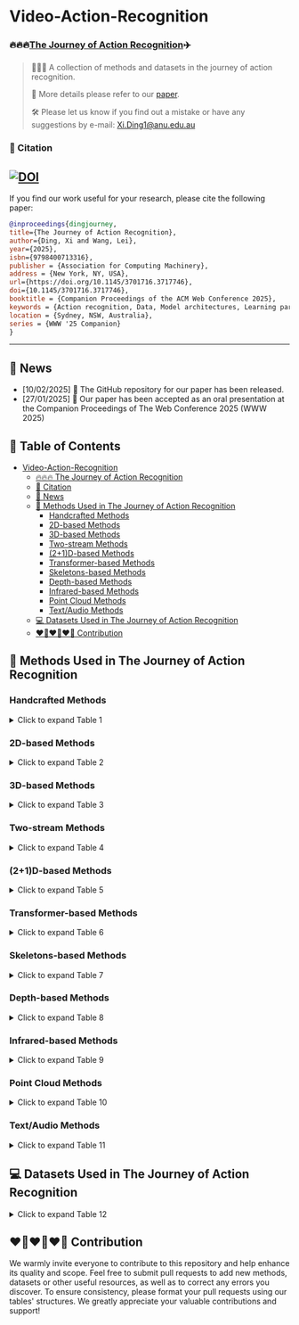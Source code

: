 # Video-Action-Recognition

### 🔥🔥🔥[The Journey of Action Recognition](https://leiwangr.github.io/files/xi-ar.pdf)✈️

> 👋👋👋 A collection of methods and datasets in the journey of action recognition. 
>
> 📌 More details please refer to our [paper](https://leiwangr.github.io/files/xi-ar.pdf). 
>
> 🛠️ Please let us know if you find out a mistake or have any suggestions by e-mail: Xi.Ding1@anu.edu.au

### 📑 Citation 

[![DOI](https://zenodo.org/badge/912592984.svg)](https://doi.org/10.5281/zenodo.14868304)
---
If you find our work useful for your research, please cite the following paper:

```bibtex
@inproceedings{dingjourney,
title={The Journey of Action Recognition},
author={Ding, Xi and Wang, Lei},
year={2025},
isbn={9798400713316},
publisher = {Association for Computing Machinery},
address = {New York, NY, USA},
url={https://doi.org/10.1145/3701716.3717746},
doi={10.1145/3701716.3717746},
booktitle = {Companion Proceedings of the ACM Web Conference 2025},
keywords = {Action recognition, Data, Model architectures, Learning paradigm},
location = {Sydney, NSW, Australia},
series = {WWW '25 Companion}
}
```
---

## 🚀 News
- \[10/02/2025\] 🎁 The GitHub repository for our paper has been released.
- \[27/01/2025\] 🎈 Our paper has been accepted as an oral presentation at the Companion Proceedings of The Web Conference 2025 (WWW 2025)

## 🔦 Table of Contents

- [Video-Action-Recognition](#video-action-recognition)
  - [🔥🔥🔥 The Journey of Action Recognition](#video-action-recognition)
  - [📑 Citation](#-citation)
  - [🚀 News](#-news)
  - [🧰 Methods Used in The Journey of Action Recognition](#-methods-used-in-the-journey-of-action-recognition)
    - [Handcrafted Methods](#handcrafted-methods)
    - [2D-based Methods](#2d-based-methods)
    - [3D-based Methods](#3d-based-methods)
    - [Two-stream Methods](#two-stream-methods)
    - [(2+1)D-based Methods](#21d-based-methods)
    - [Transformer-based Methods](#transformer-based-methods)
    - [Skeletons-based Methods](#skeletons-based-methods)
    - [Depth-based Methods](#depth-based-methods)
    - [Infrared-based Methods](#infrared-based-methods)
    - [Point Cloud Methods](#point-cloud-methods)
    - [Text/Audio Methods](#textaudio-methods)
  - [💻 Datasets Used in The Journey of Action Recognition](#-datasets-used-in-the-journey-of-action-recognition)
  - [❤️‍🔥❤️‍🔥❤️‍🔥 Contribution](#❤️‍🔥❤️‍🔥❤️‍🔥-contribution)


## 🧰 Methods Used in The Journey of Action Recognition 

### Handcrafted Methods

<details>
<summary>Click to expand Table 1</summary>

| Model          | Venue        | Learning        | Dataset                                                  | Modality                          | Code |
|----------------|--------------|-----------------|----------------------------------------------------------|-----------------------------------|------|
| [HL-STIP](https://link.springer.com/article/10.1007/s11263-005-1838-7) | IJCV 2005    | Supervised      | Outdoor scenes                                            | RGB                               | - |
| [Spatio-temporal Cuboids](https://ieeexplore.ieee.org/document/1570899) | VS-PETS 2005 | Supervised      | Human Action Dataset                                      | RGB                               | - |
| [3D-SURF](https://link.springer.com/chapter/10.1007/11744023_32) | ECCV 2006    | Supervised      | Mikolajczyk                                               | RGB                               | - |
| [3D-SIFT](https://dl.acm.org/doi/10.1145/1291233.1291311) | ACM MM 2007  | Supervised      | Weizmann                                                  | RGB                               | - |
| [NNMF Detector](https://ieeexplore.ieee.org/document/4408923) | ICCV 2007    | Supervised      | KTH                                                       | RGB                               | - |
| [HOG3D](https://inria.hal.science/inria-00514853/) | BMVC 2008    | Supervised      | KTH, Weizmann, Hollywood                                   | RGB                               | - |
| [Laptev et al.](https://ieeexplore.ieee.org/document/4587756) | CVPR 2008    | Supervised      | KTH                                                       | RGB + Optical flow                 | - |
| [Action MACH](https://ieeexplore.ieee.org/document/4587727) | CVPR 2008    | Supervised      | KTH, Weizmann                                             | RGB + Optical flow                 | - |
| [Extended SURF](https://link.springer.com/chapter/10.1007/978-3-540-88688-4_48) | ECCV 2008    | Supervised      | KTH, TRECVID 2006                                          | RGB                               | - |
| [LTP](https://ieeexplore.ieee.org/document/5459201) | ICCV 2009    | Supervised      | KTH, Hollywood, Kissing and slapping dataset, UCF Sports  | RGB                               | - |
| [Messing et al.](https://ieeexplore.ieee.org/document/5459154) | ICCV 2009    | Supervised      | KTH                                                       | RGB                               | - |
| [Bregonzio et al.](https://ieeexplore.ieee.org/abstract/document/5206779) | CVPR 2009    | Supervised      | KTH, Weizmann                                             | RGB                               | - |
| [Tracklet Descriptors](https://link.springer.com/chapter/10.1007/978-3-642-15549-9_42) | ECCV 2010    | Supervised      | KTH, ADL, Hollywood                                       | RGB + Optical flow                 | - |
| [Dense Long-Duration Trajectories](https://ieeexplore.ieee.org/document/5583046) | ICME 2010    | Supervised      | KTH                                                       | RGB + Optical flow                 | - |
| [Dense Trajectories](https://link.springer.com/article/10.1007/s11263-012-0594-8) | IJCV 2013    | Supervised      | KTH, YouTube, Hollywood2, UCF Sports, IXMAS, Olympic Sports, UCF50, UIUC, HMDB51 | RGB + Optical flow                 | - |
| [iDT](https://ieeexplore.ieee.org/document/6751553) | ICCV 2013    | Supervised      | Hollywood2, HMDB51, Olympic Sports, UCF50                | RGB + Optical flow                 | - |
| [Taylor videos](https://arxiv.org/abs/2402.03019) | ICML 2024    | Supervised      | HMDB51, CATER, MPII Cooking, Kinetics-400, -600, Something-Something V2, NTU RGB+D, Kinetics-skeleton | RGB + Skeleton                     | [GitHub](https://github.com/leiwangr/video-ar) |

</details>

### 2D-based Methods

<details>
<summary>Click to expand Table 2</summary>

| Model           | Venue        | Learning         | Dataset                                                            | Modality                                     | Code |
|-----------------|--------------|------------------|--------------------------------------------------------------------|---------------------------------------------|------|
| [Slow fusion](https://ieeexplore.ieee.org/document/6909619)  | CVPR 2014  | Supervised       | Sports-1M, UCF101                                                   | RGB                                         | [GitHub](https://github.com/lRomul/ball-action-spotting) |
| [CNN-LSTM](https://arxiv.org/abs/1503.08909)    | CVPR 2015  | Supervised       | Sports-1M, UCF101                                                   | RGB + Optical flow                          | [GitHub](https://github.com/shobrook/sequitur) |
| [LRCN](https://arxiv.org/abs/1411.4389)        | CVPR 2015  | Supervised       | UCF101                                                              | RGB + Optical flow                          | [GitHub](https://github.com/garythung/torch-lrcn) |
| [Composite LSTM](https://arxiv.org/abs/1502.04681) | ICML 2015  | Unsupervised     | UCF101, HMDB51                                                      | RGB                                         | [GitHub](https://github.com/mansimov/unsupervised-videos) |
| [Rank Pooling](https://arxiv.org/abs/1512.01848) | TPAMI 2016 | Supervised       | HMDB51, Hollywood2, MPII Cooking                                     | RGB + Optical flow                          | - |
| [LENN](https://ieeexplore.ieee.org/document/7780475)        | CVPR 2016  | Supervised       | UCF101                                                              | RGB                                         | - |
| [Bilen et al.](https://arxiv.org/abs/1612.00738) | TPAMI 2017 | Supervised       | UCF101, HMDB51                                                      | RGB                                         | - |
| [TSN](https://arxiv.org/abs/1705.02953)         | TPAMI 2018  | Supervised       | HMDB51, UCF101, Kinetics-400, ActivityNet, THUMOS14                | RGB + RGB differences + Optical flow + Audio | [GitHub](https://github.com/yjxiong/temporal-segment-networks) |
| [Attention-LSTM](https://arxiv.org/abs/1711.09550) | CVPR 2018 | Supervised       | UCF101, HMDB51, Kinetics-400                                         | RGB + Optical flow + Audio                  | [GitHub](https://github.com/longxiang92/Flash-MNIST) |
| [PEAR](https://ieeexplore.ieee.org/document/8784917) | ICME 2019 | Reinforcement    | UCF101, Sports-1M                                                   | RGB + Optical flow                          | - |
| [TSM](https://arxiv.org/abs/1811.08383)         | ICCV 2019  | Supervised       | Something-Something V1, V2, Kinetics-400, UCF101, HMDB51            | RGB                                         | [GitHub](https://github.com/MIT-HAN-LAB/temporal-shift-module) |
| [VINCE](https://arxiv.org/abs/2003.07990)       | arXiv 2020 | Self-supervised  | Kinetics-400                                                         | RGB                                         | [GitHub](https://github.com/danielgordon10/vince) |
| [C²LSTM](https://www.sciencedirect.com/science/article/abs/pii/S0925231219304436) | Neurocomputing 2020 | Supervised | UCF101, HMDB51                                                    | RGB                                         | - |
| [MoCo](https://arxiv.org/abs/2104.14558)        | CVPR 2021  | Self-supervised  | Kinetics-400, UCF101, HMDB51                                         | RGB                                         | [GitHub](https://github.com/facebookresearch/SlowFast) |
| [TCL](https://arxiv.org/abs/2102.02751)         | CVPR 2021  | Semi-supervised + Contrastive | Mini-Something-V2, Kinetics-400, Charades-Ego                     | RGB                                         | [GitHub](https://github.com/CVIR/TCL) |
| [TDN](https://arxiv.org/abs/2012.10071)         | CVPR 2021  | Supervised       | Something-Something V1, V2, Kinetics-400                            | RGB                                         | [GitHub](https://github.com/MCG-NJU/TDN) |
| [DB-LSTM](https://www.sciencedirect.com/science/article/pii/S0925231220317859?casa_token=nrmYvhCmLgYAAAAA:1wy1noAPo1Sn9JdT4F3xKLXCusonFMYP2zE58H8O8zD2BrH48YRauzj_bbZLkZ1abajR2muNdBBl)     | Neurocomputing 2021 | Supervised | UCF101, HMDB51                                                      | RGB + Optical flow                          | - |
| [SeCo](https://arxiv.org/abs/2008.00975)        | AAAI 2021  | Self-supervised  | Kinetics-400, UCF101, HMDB51, ActivityNet                           | RGB                                         | [GitHub](https://github.com/YihengZhang-CV/SeCo-Sequence-Contrastive-Learning) |
| [Xiao et al.](https://arxiv.org/abs/2111.13241)  | CVPR 2022  | Semi-supervised + Contrastive | Kinetics-400, UCF101, HMDB51                                         | RGB                                         | [GitHub](https://github.com/lambert-x/video-semisup) |
| [GCSM](https://dl.acm.org/doi/10.1145/3581783.3612380)        | ACM MM 2023 | Few-shot         | UCF101, HMDB51, Kinetics-400                                         | RGB                                         | - |
| [GgHM](https://arxiv.org/abs/2308.09346)        | ICCV 2023  | Few-shot         | HMDB51, UCF101, Kinetics-400, Something-Something V2                | RGB                                         | [GitHub](https://github.com/jiazheng-xing/gghm) |

</details>

### 3D-based Methods

<details>
<summary>Click to expand Table 3</summary>

| Model               | Venue        | Learning         | Dataset                                                                                                     | Modality                           | Code       |
|---------------------|--------------|------------------|-------------------------------------------------------------------------------------------------------------|------------------------------------|------------|
| [C3D](https://arxiv.org/abs/1412.0767)               | ICCV 2015    | Supervised      | UCF101                                                                                                     | RGB                                | [GitHub](https://github.com/facebookarchive/C3D) |
| [I3D](https://arxiv.org/abs/1705.07750)               | CVPR 2017    | Supervised      | Kinetics-400, UCF101, HMDB51                                                                              | RGB                                | [GitHub](https://github.com/open-mmlab/mmaction2) |
| [P3D](https://arxiv.org/abs/1711.10305)               | ICCV 2017    | Supervised      | Sports-1M, UCF101, ActivityNet                                                                            | RGB                                | [GitHub](https://github.com/ZhaofanQiu/pseudo-3d-residual-networks) |
| [ResNet3D](https://arxiv.org/abs/1711.09577)             | CVPR 2018    | Supervised      | Kinetics-400, UCF101, HMDB51, ActivityNet                                                                 | RGB                                | [GitHub](https://github.com/kenshohara/3D-ResNets-PyTorch) |
| [S3D](https://arxiv.org/abs/1712.04851)            | ECCV 2018    | Supervised      | Kinetics-400, Something-Something V1, UCF101, HMDB51                                                      | RGB + Optical flow                 | [GitHub](https://github.com/kylemin/S3D) |
| [CSN](https://arxiv.org/abs/1904.02811)                | ICCV 2019    | Supervised      | Sports-1M, Kinetics-400, Something-Something V1                                                           | RGB                                | [GitHub](https://github.com/facebookresearch/VMZ) |
| [SlowFast](https://arxiv.org/abs/1812.03982) | ICCV 2019    | Supervised | Kinetics-400, Kinetics-600, Charades, AVA                                                                 | RGB                                | [GitHub](https://github.com/facebookresearch/SlowFast) |
| [STM](https://arxiv.org/abs/1908.02486) | ICCV 2019    | Supervised | Something-Something V1, Something-Something V2, Kinetics-400, UCF101, HMDB51                              | RGB                                | - |
| [DEEP-HAL](https://ieeexplore.ieee.org/document/9008573) | ICCV 2019    | Self-supervised | HMDB51, Charades, MPII Cooking                                                                            | RGB + Optical flow                 | - |
| [Xv et al.](https://ieeexplore.ieee.org/document/8953292) | CVPR 2019    | Self-supervised | UCF101, HMDB51                                                                                           | RGB                                | - |
| [X3D](https://arxiv.org/abs/2004.04730) | CVPR 2020    | Supervised | Kinetics-400, Kinetics-600, Charades, AVA                                                                 | RGB                                | [GitHub](https://github.com/facebookresearch/SlowFast) |
| [TPN](https://arxiv.org/abs/2004.03548) | CVPR 2020    | Supervised | Kinetics-400, Something-Something V1, Something-Something V2, Epic-Kitchens                               | RGB                                | [GitHub](https://github.com/decisionforce/TPN) |
| [SpeedNet](https://arxiv.org/abs/2004.06130) | CVPR 2020    | Self-supervised | Kinetics-400, UCF101, HMDB51, NfS                                                                         | RGB                                | [GitHub](https://github.com/yasar-rehman/fedvssl) |
| [CoCLR](https://arxiv.org/abs/2010.09709) | NeurIPS 2020 | Self-supervised | UCF101, HMDB51, Kinetics-400                                                                             | RGB + Optical flow                 | [GitHub](https://github.com/TengdaHan/CoCLR) |
| [VTHCL](https://arxiv.org/abs/2006.15489) | arXiv 2020  | Self-supervised | Kinetics-400, UCF101, HMDB51                                                                             | RGB                                | [GitHub](https://github.com/decisionforce/VTHCL) |
| [MvPL](https://arxiv.org/abs/2104.00682) | ICCV 2021    | Semi-supervised | Kinetics-400, UCF101, HMDB51                                                                             | RGB + Optical flow                 | - |
| [CVRL](https://ieeexplore.ieee.org/document/4587756) | CVPR 2021    | Self-supervised | Kinetics-400, Kinetics-600, UCF101, HMDB51                                                               | RGB                                | [GitHub](https://github.com/tensorflow/models/tree/master/official/projects/video_ssl) |
| [Yang et al.](https://arxiv.org/abs/2104.01198) | CVPR 2021    | Supervised | Kinetics-400, Kinetics-700, Charades, Something-Something V1, AVA                                        | RGB                                | - |
| [3DResNet+ATFR](https://arxiv.org/abs/2011.08652) | CVPR 2021    | Supervised | Kinetics-400, Kinetics-600, UCF101, HMDB51, Something-Something V2                                       | RGB                                | - |
| [MoViNet](https://arxiv.org/abs/2103.11511) | CVPR 2021    | Supervised | Kinetics-400, Kinetics-600, Kinetics-700, Something-Something V2, Epic-Kitchens-100, MiT, Charades        | RGB                                | [GitHub](https://github.com/tensorflow/models) |
| [ODF+SDF](https://arxiv.org/abs/2001.04627) | ACM MM 2021 | Self-supervised | HMDB51, Charades, MPII Cooking, EPIC-Kitchen                                                             | RGB + Optical flow + object/saliency detectors | - |
| [CLASTER](https://arxiv.org/abs/2101.07042) | ECCV 2022    | Reinforcement+Zero-shot | UCF101, HMDB51, Olympic Sports                                                                         | RGB + Optical flow + Semantic embeddings | - |
| [TFCNet](https://arxiv.org/abs/2203.05928) | arXiv 2022  | Supervised | Diving48, CATER                                                                                         | RGB                                | - |
| [Multi-Transforms](https://arxiv.org/abs/2102.10378) | ICMEW 2024  | Self-supervised | UCF101, HMDB51                                                                                           | RGB                                | - |
| [HoT](https://arxiv.org/abs/2110.05216) | ICASSP 2024   | Supervised | HMDB51, MPII Cooking                                                                                    | RGB + Optical flow                 | - |
| [Flow corr.](https://arxiv.org/abs/2310.10059) | ICASSP 2024   | Supervised | HMDB51, Charades, MPII Cooking                                                                          | RGB + Optical flow                 | - |

</details>

### Two-stream Methods

<details>
<summary>Click to expand Table 4</summary>

| Model                                         | Venue        | Learning         | Dataset                                                                | Modality                                       | Code |
|-----------------------------------------------|--------------|------------------|------------------------------------------------------------------------|-----------------------------------------------|------|
| [Two-Stream ConvNet](https://arxiv.org/abs/1406.2199)                        | NeurIPS 2014  | Supervised       | UCF101, HMDB51                                                         | RGB + Optical flow                            | [GitHub](https://github.com/feichtenhofer/twostreamfusion) |
| [P-CNN](https://ieeexplore.ieee.org/document/7410725)                                     | ICCV 2015    | Supervised       | JHMDB, MPII Cooking                                                    | RGB + Optical Flow + Joint                    | - |
| [TDD](https://arxiv.org/abs/1505.04868)                                       | CVPR 2015    | Supervised       | HMDB51, UCF101                                                         | RGB + Optical flow                            | [GitHub](https://github.com/damien911224/theWorldInSafety) |
| [Two-Stream Fusion](https://arxiv.org/abs/1604.06573)                         | CVPR 2016    | Supervised       | UCF101, HMDB51                                                         | RGB + Optical flow                            | [GitHub](https://github.com/feichtenhofer/twostreamfusion) |
| [TSN-Two-Stream](https://arxiv.org/abs/1608.00859)                            | ECCV 2016    | Supervised       | HMDB51, UCF101                                                         | RGB + RGB differences + Optical flow + Warped optical flow | [GitHub](https://github.com/yjxiong/temporal-segment-networks) |
| [DOVF](https://arxiv.org/abs/1701.07368)                                      | CVPR 2017    | Supervised       | UCF101, HMDB51                                                         | RGB + Optical flow                            | [GitHub](https://github.com/alibaba-mmai-research/TAdaConv) |
| [TLE](https://arxiv.org/abs/1611.06678)                                       | CVPR 2017    | Supervised       | UCF101, HMDB51                                                         | RGB + Optical flow                            | [GitHub](https://github.com/bryanyzhu/two-stream-pytorch) |
| [ActionVLAD](https://arxiv.org/abs/1704.02895)                                | CVPR 2017    | Supervised       | HMDB51, UCF101, Charades                                                | RGB + Optical flow                            | - |
| [TRN-Two-Stream](https://arxiv.org/abs/1711.08496)                            | ECCV 2018    | Supervised       | Something-Something V1, Something-Something V2, Charades                | RGB                                           | [GitHub](https://paperswithcode.com/paper/temporal-relational-reasoning-in-videos#code) |
| [TSM-Two-Stream](https://arxiv.org/abs/1811.08383)                            | ICCV 2019    | Supervised       | Something-Something V1, Something-Something V2, Kinetics-400, UCF101, HMDB51 | RGB + Optical flow                            | [GitHub](https://github.com/MIT-HAN-LAB/temporal-shift-module) |
| [KTSN](https://arxiv.org/abs/2002.03312)                                      | arXiv 2020   | Supervised       | FSD-10                                                                 | RGB + Optical flow + Skeleton                  | - |
| [MSM-ResNets](https://www.sciencedirect.com/science/article/abs/pii/S0262885621000135)                               | IVC 2021     | Supervised       | UCF101, HMDB51                                                         | RGB + Optical Flow + Motion Saliency          | - |
| [MAT-EffNet](https://link.springer.com/article/10.1007/s00530-022-00961-3)                                | MMSys 2023    | Supervised       | UCF101, HMDB51, Kinetics-400                                            | RGB + Optical flow                            | - |
| [TTFA](https://ieeexplore.ieee.org/document/10669816)                                      | SPL 2024     | Few-shot         | Something-Something V2, Kinetics-400                                    | RGB + Optical flow                            | - |

</details>

### (2+1)D-based Methods

<details>
<summary>Click to expand Table 5</summary>

| Model                                         | Venue        | Learning         | Dataset                                                                | Modality                                       | Code |
|-----------------------------------------------|--------------|------------------|------------------------------------------------------------------------|-----------------------------------------------|------|
| [R(2+1)D](https://arxiv.org/abs/1711.11248)                                   | CVPR 2018    | Supervised       | Kinetics-400, Sports-1M, UCF101, HMDB51                                | RGB + Optical flow                            | [GitHub](https://github.com/facebookresearch/VMZ) |
| [R(2+1)D+BERT](https://arxiv.org/abs/2008.01232)                              | ECCVW 2020   | Supervised       | HMDB51, UCF101                                                         | RGB                                           | [GitHub](https://github.com/artest08/LateTemporalModeling3DCNN) |
| [XDC](https://arxiv.org/abs/1911.12667)                                       | NeurIPS 2020 | Self-supervised  | HMDB51, UCF101                                                         | RGB + Audio                                    | [GitHub](https://github.com/HumamAlwassel/XDC) |
| [ELo](https://arxiv.org/abs/2002.12177)                                       | CVPR 2020    | Self-supervised  | Kinetics-400, UCF101, HMDB51                                           | RGB + Optical flow + Audio                    | - |
| [Jin et al.](https://ieeexplore.ieee.org/document/9611970)    | ICICSP 2021  | Supervised       | UCF101                                                                  | RGB                                           | - |
| [GDT](https://www.semanticscholar.org/paper/Multi-modal-Self-Supervision-from-Generalized-Data-Patrick-Asano/ab120fa17c22dba7d50dd45e039c8a2e86c96348)                                       | arXiv 2021   | Self-supervised  | Kinetics-400, UCF101, HMDB51                                           | RGB + Audio                                    | - |
| [AVID](https://arxiv.org/abs/2004.12943)                                      | CVPR 2021    | Self-supervised  | Kinetics-400, UCF101, HMDB51                                           | RGB + Audio                                    | [GitHub](https://github.com/facebookresearch/AVID-CMA) |

</details>

### Transformer-based Methods

<details>
<summary>Click to expand Table 6</summary>

| Model                                         | Venue        | Learning         | Dataset                                                                | Modality                                       | Code |
|-----------------------------------------------|--------------|------------------|------------------------------------------------------------------------|-----------------------------------------------|------|
| [VTN](https://arxiv.org/abs/2102.00719)                                       | ICCV 2021    | Supervised       | Kinetics-400, MiT                                                      | RGB                                           | [GitHub](https://github.com/bomri/SlowFast/blob/master/projects/vtn/README.md) |
| [TimeSformer](https://arxiv.org/abs/2102.05095)                               | ICML 2021    | Supervised       | Kinetics-400, Kinetics-600                                              | RGB                                           | [GitHub](https://github.com/facebookresearch/TimeSformer) |
| [STAM](https://arxiv.org/abs/2103.13915)                                       | arXiv 2021   | Supervised       | Kinetics-400, UCF101, Charades                                          | RGB                                           | [GitHub](https://github.com/Alibaba-MIIL/STAM) |
| [ViViT](https://arxiv.org/abs/2103.15691)                                      | ICCV 2021    | Supervised       | Kinetics-400, Kinetics-600, Epic-Kitchens-100, MiT, Something-Something V2 | RGB                                           | [GitHub](https://github.com/google-research/scenic) |
| [MViT](https://arxiv.org/abs/2104.11227)                                       | ICCV 2021    | Supervised       | Kinetics-400, Kinetics-600, Something-Something V2, Charades, AVA        | RGB                                           | [GitHub](https://github.com/facebookresearch/SlowFast) |
| [Motionformer](https://arxiv.org/abs/2106.05392)                               | NeurIPS 2021 | Supervised       | Kinetics-400, Kinetics-600, Something-Something V2, Epic-Kitchens-100    | RGB                                           | [GitHub](https://github.com/facebookresearch/Motionformer) |
| [X-ViT](https://arxiv.org/abs/2106.05968)                                      | NeurIPS 2021 | Supervised       | Kinetics-400, Kinetics-600, Something-Something V2, Epic-Kitchens-100    | RGB                                           | [GitHub](https://github.com/1adrianb/video-transformers) |
| [TallFormer](https://arxiv.org/abs/2204.01680)                                 | ECCV 2022   | Supervised       | THUMOS14, ActivityNet                                                  | RGB                                           | [GitHub](https://github.com/klauscc/tallformer) |
| [VideoSwin](https://arxiv.org/abs/2106.13230)                                  | CVPR 2022   | Supervised       | Kinetics-400, Kinetics-600, Something-Something V2                      | RGB                                           | [GitHub](https://github.com/SwinTransformer/Video-Swin-Transformer) |
| [ORViT](https://arxiv.org/abs/2110.06915)                                      | CVPR 2022   | Supervised       | Something-Something V2, SomethingElse, Diving48, AVA, Epic-Kitchens-100 | RGB                                           | [GitHub](https://github.com/eladb3/orvit) |
| [BEVT](https://arxiv.org/abs/2112.01529)                                       | CVPR 2022   | Self-supervised  | Kinetics-400, Something-Something V2, Diving-48                          | RGB                                           | [GitHub](https://github.com/xyzforever/bevt) |
| [MaskFeat](https://arxiv.org/abs/2112.09133)                                   | CVPR 2022   | Self-supervised  | Kinetics-400, Kinetics-600, Kinetics-700                                 | RGB                                           | [GitHub](https://github.com/facebookresearch/SlowFast) |
| [UniFormer](https://arxiv.org/abs/2201.04676)                                  | arXiv 2022  | Supervised       | Kinetics-400, Kinetics-600, Something-Something V1, V2                   | RGB                                           | [GitHub](https://github.com/sense-x/uniformer) |
| [VideoMAE](https://arxiv.org/abs/2203.12602)                                   | NeurIPS 2022 | Self-supervised  | Kinetics-400, Something-Something V2, UCF101, HMDB51, AVA               | RGB                                           | [GitHub](https://github.com/MCG-NJU/VideoMAE) |
| [MTV](https://arxiv.org/abs/2201.04288)                                        | CVPR 2022   | Supervised       | Kinetics-400, Kinetics-600, Kinetics-700, Something-Something V2, Epic-Kitchens-100, MiT | RGB | [GitHub](https://github.com/google-research/scenic) |
| [MAE-ST](https://arxiv.org/abs/2205.09113)                                     | arXiv 2022  | Self-supervised  | Kinetics-400, Something-Something V2, AVA                                | RGB                                           | [GitHub](https://github.com/facebookresearch/mae_st) |
| [CAST](https://arxiv.org/abs/2311.18825)                                       | NeurIPS 2023 | Supervised       | Kinetics-400, Something-Something V2, Epic-Kitchens-100                  | RGB                                           | [GitHub](https://github.com/khu-vll/cast) |
| [UniFormerV2](https://openaccess.thecvf.com/content/ICCV2023/papers/Li_UniFormerV2_Unlocking_the_Potential_of_Image_ViTs_for_Video_Understanding_ICCV_2023_paper.pdf)                                | ICCV 2023   | Supervised+Contrastive | Kinetics-400, Kinetics-600, Kinetics-700, MiT, Something-Something V1, V2, ActivityNet, HACS | RGB | - |
| [OmniMAE](https://arxiv.org/abs/2206.08356)                                    | CVPR 2023   | Self-supervised  | Something-Something V2, Epic-Kitchens-100, Kinetics-400                 | RGB                                           | [GitHub](https://github.com/facebookresearch/omnivore) |
| [MVD](https://arxiv.org/abs/2212.04500)                                        | CVPR 2023   | Self-supervised  | Kinetics-400, Something-Something V2, UCF101, HMDB51                    | RGB                                           | [GitHub](https://github.com/ruiwang2021/mvd) |
| [Hiera](https://arxiv.org/abs/2306.00989)                                      | ICML 2023   | Self-supervised  | Kinetics-400, Kinetics-600, Kinetics-700, Something-Something V2, AVA    | RGB                                           | [GitHub](https://github.com/facebookresearch/hiera) |
| [VideoMAE V2](https://arxiv.org/abs/2303.16727)                                | CVPR 2023   | Self-supervised  | Kinetics-400, Something-Something V2, UCF101, HMDB51                    | RGB                                           | [GitHub](https://github.com/OpenGVLab/VideoMAEv2) |
| [SOAP](https://arxiv.org/abs/2407.16344)                                       | ACM MM 2024 | Few-shot         | Something-Something V2, Kinetics-400, UCF101, HMDB51                    | RGB                                           | [GitHub](https://paperswithcode.com/paper/soap-enhancing-spatio-temporal-relation-and#code) |
| [C2C](https://arxiv.org/abs/2407.06113)                                        | ECCV 2024   | Zero-shot        | Sth-com                                                                | RGB                                           | [GitHub](https://github.com/rongchangli/zscar_c2c) |
| [VMPs](https://arxiv.org/abs/2407.03179)                                       | ACML 2024   | Supervised       | HMDB51, MPII Cooking 2, FineGym                                         | RGB + Motion prompts                         | [GitHub](https://github.com/q1xiangchen/vmps) |
| [TIME Layer](https://arxiv.org/abs/2411.15284)                                 | arXiv 2024   | Self-supervised  | UCF101, HMDB51, UWA3D Multiview Activity II, NTU RGB+D, NTU RGB+D 120   | RGB + Depth                                   | - |

</details>

### Skeletons-based Methods

<details>
<summary>Click to expand Table 7</summary>

| Model                                         | Venue        | Learning         | Dataset                                                                | Modality                                       | Code |
|-----------------------------------------------|--------------|------------------|------------------------------------------------------------------------|-----------------------------------------------|------|
| [Dynamic Skeletons](https://ieeexplore.ieee.org/document/7299172)                         | CVPR 2015    | Supervised       | MSRDailyActivity, CAD-60, SYSU 3D HOI                                    | Depth + Joint                                  | - |
| [HBRNN-L](https://ieeexplore.ieee.org/document/7298714)                                   | CVPR 2015    | Supervised       | MSRAction3D, Berkeley MHAD, HDM05                                       | Joint                                          | - |
| [Part-aware LSTM](https://arxiv.org/abs/1604.02808)                           | CVPR 2016    | Supervised       | NTU RGB+D                                                               | RGB + Depth + Joint + Infrared                | [GitHub](https://github.com/shahroudy/NTURGB-D) |
| [LARP-SO](https://ieeexplore.ieee.org/document/7780853)                                   | CVPR 2016    | Supervised       | Florence3D-Action, MSRActionPairs3D, G3D-Gaming                         | Joint                                          | - |
| [STA-LSTM](https://arxiv.org/abs/1611.06067)                                  | AAAI 2017    | Supervised       | NTU RGB+D                                                               | Joint                                          | - |
| [LieNet](https://arxiv.org/abs/1612.05877)                                    | CVPR 2017    | Supervised       | NTU RGB+D, HDM05, G3D-Gaming                                           | Joint + Bone                                   | - |
| [Two-Stream RNN](https://arxiv.org/abs/1704.02581)                            | CVPR 2017    | Supervised       | NTU RGB+D                                                               | Joint                                          | - |
| [Ke et al.](https://arxiv.org/abs/1703.03492)                                 | CVPR 2017    | Supervised       | NTU RGB+D                                                               | Joint                                          | - |
| [VA-LSTM](https://arxiv.org/abs/1703.08274)                                   | ICCV 2017    | Supervised       | NTU RGB+D, SYSU 3D HOI                                                 | Joint                                          | [GitHub](https://github.com/microsoft/View-Adaptive-Neural-Networks-for-Skeleton-based-Human-Action-Recognition) |
| [View Invariant](https://www.sciencedirect.com/science/article/pii/S0031320317300936)                            | Pattern Recognit. 2017 | Supervised  | NTU RGB+D, Northwestern-UCLA, UWA3D Multiview Activity II, MSRC-12    | Joint                                          | - |
| [Two-Stream CNN](https://arxiv.org/abs/1704.07595)                            | ICMEW 2017   | Supervised       | NTU RGB+D, PKU-MMD I                                                  | Joint + Skeleton motion                       | [GitHub](https://github.com/hikvision-research/skelact) |
| [LSTM-CNN](https://ieeexplore.ieee.org/document/8026287)                                  | ICMEW 2017   | Supervised       | NTU RGB+D                                                               | Joint                                          | - |
| [ST-LSTM+Trust Gate](https://arxiv.org/abs/1706.08276)                        | TPAMI 2018   | Supervised       | NTU RGB+D, MSRAction3D, SYSU 3D HOI, Berkeley MHAD                     | Joint                                          | - |
| [ST-GCN](https://arxiv.org/abs/1801.07455)                                    | AAAI 2018    | Supervised       | Kinetics-400, NTU RGB+D                                                | Joint                                          | [GitHub](https://github.com/yysijie/st-gcn) |
| [Tang et al.](https://ieeexplore.ieee.org/document/8578656)                               | CVPR 2018    | Reinforcement    | NTU RGB+D, SYSU 3D HOI, UTKinect-Action3D                              | Joint + Bone                                   | - |
| [AS-GCN](https://arxiv.org/abs/1904.12659)                                    | CVPR 2019    | Supervised       | NTU RGB+D, Kinetics-400                                                | Joint + Bone                                   | [GitHub](https://github.com/limaosen0/AS-GCN) |
| [2s-AGCN](https://arxiv.org/abs/1805.07694)                                   | CVPR 2019    | Fully-supervised | NTU RGB+D, Kinetics-skeleton                                           | Joint + Bone                                   | [GitHub](https://github.com/benedekrozemberczki/pytorch_geometric_temporal) |
| [DGNN](https://ieeexplore.ieee.org/document/8954160)                                      | CVPR 2019    | Supervised       | NTU RGB+D, Kinetics-skeleton                                           | Joint + Bone                                   | [GitHub](https://github.com/kenziyuliu/DGNN-PyTorch) |
| [EfficientGCN](https://arxiv.org/abs/2010.09978)                              | ACM MM 2020  | Supervised       | NTU RGB+D, NTU RGB+D 120                                               | Joint + Velocity + Bone                        | - |
| [RA-GCN](https://arxiv.org/abs/2008.03791)                                    | TCSVT 2020   | Supervised       | NTU RGB+D, NTU RGB+D 120                                               | Joint + Bone                                   | [gitee](https://gitee.com/yfsong0709/RA-GCNv2) |
| [Shift-GCN](https://ieeexplore.ieee.org/document/9157077)                                 | CVPR 2020    | Supervised       | NTU RGB+D, NTU RGB+D 120, Northwestern-UCLA                            | Joint + Bone                                   | [GitHub](https://github.com/kchengiva/Shift-GCN) |
| [MS-G3D](https://arxiv.org/abs/2003.14111)                                    | CVPR 2020    | Supervised       | NTU RGB+D 60, NTU RGB+D 120, Kinetics-skeleton                         | Joint + Bone                                   | [GitHub](https://github.com/kenziyuliu/ms-g3d) |
| [DSTA-Net](https://arxiv.org/abs/2007.03263)                                  | ACCV 2020    | Supervised       | NTU RGB+D, NTU RGB+D 120                                               | Joint + Bone                                   | - |
| [SCK+DCK / SCK$\oplus$+DCK$\oplus$](https://arxiv.org/abs/2012.14371)          | TPAMI 2020   | Supervised       | UTKinect-Action3D, Florence3D-Action, MSRAction3D, NTU RGB+D 60, Kinetics-400, HMDB51, MPII Cooking | Joint | - |
| [CTR-GCN](https://arxiv.org/abs/2107.12213)                                   | ICCV 2021    | Supervised       | NTU RGB+D, NTU RGB+D 120, Northwestern-UCLA                            | Joint + Bone                                   | - |
| [FGCN](https://arxiv.org/abs/2003.07564)                                      | TIP 2022     | Supervised       | NTU RGB+D, NTU RGB+D120, Northwestern-UCLA                            | Joint + Bone                                   | - |
| [AGE-Ens](https://arxiv.org/abs/2105.01563)                                   | TNNLS 2022   | Supervised       | NTU RGB+D, NTU RGB+D 120                                               | Joint + Bone                                   | [GitHub](https://github.com/kfzyqin/Angular-Skeleton-Encoding) |
| [PoseConv3D](https://arxiv.org/abs/2104.13586)                                | CVPR 2022    | Supervised       | Kinetics-400, UCF101, HMDB51                                           | Joint + Bone + RGB                             | [GitHub](https://github.com/open-mmlab/mmaction2) |
| [InfoGCN](https://ieeexplore.ieee.org/document/9879266)                                   | CVPR 2022    | Supervised       | NTU RGB+D, NTU RGB+D 120, Northwestern-UCLA                            | Joint + Bone                                   | [GitHub](https://github.com/stnoah1/infogcn) |
| [DASTM](https://link.springer.com/chapter/10.1007/978-3-031-19772-7_11)                                     | ECCV 2022    | Few-shot         | NTU RGB+D 120, Kinetics-skeleton                                        | Joint + Bone                                   | - |
| [Uncertainty-DTW](https://arxiv.org/abs/2211.00005)                           | ECCV 2022    | Supervised/Unsupervised few-shot | NTU RGB+D, NTU RGB+D 120, Kinetics-skeleton                          | Skeleton sequences                             | [GitHub](https://github.com/leiwangr/udtw) |
| [TranSkeleton](https://ieeexplore.ieee.org/document/10029908)                              | TCSVT 2023   | Supervised       | NTU RGB+D, NTU RGB+D 120                                               | Joint + Bone                                   | - |
| [HiCo](https://arxiv.org/abs/2212.02082)                                      | AAAI 2023    | Unsupervised + Contrastive | NTU RGB+D, NTU RGB+D 120, PKU-MMD I, PKU MMD II                        | Joint                                          | [GitHub](https://paperswithcode.com/paper/hierarchical-contrast-for-unsupervised#code) |
| [FR-Head](https://arxiv.org/abs/2303.03729)                                   | CVPR 2023    | Supervised + Contrastive | NTU RGB+D, NTU RGB+D 120, Northwestern-UCLA                             | Joint + Bone                                    | [GitHub](https://github.com/zhysora/fr-head) |
| [3Mformer](https://arxiv.org/abs/2303.14474)                                  | CVPR 2023    | Supervised             | NTU RGB+D, NTU RGB+D 120, Kinetics-400, Northwestern-UCLA              | Joint + Hyper-edge                              | - |
| [HYSP](https://arxiv.org/abs/2303.06242)                                      | ICLR 2023    | Self-supervised         | NTU RGB+D, NTU RGB+D 120, PKU-MMD I                                     | Joint                                          | [GitHub](https://github.com/paolomandica/hysp) |
| [PAINet](https://ieeexplore.ieee.org/document/10377291)                                    | ICCV 2023    | Few-shot               | NTU RGB+D 120, Kinetics-skeleton                                        | Joint + Bone                                    | - |
| [PCM<sup>3</sup>](https://arxiv.org/abs/2308.03975)                    | ACM MM 2023  | Self-supervised         | NTU RGB+D, NTU RGB+D 120, PKU-MMD I                                     | Joint + Bone + Motion                          | [GitHub](https://github.com/JHang2020/Shap-Mix) |
| [Stream-GCN](https://arxiv.org/abs/2306.07576)                                | IJCAI 2023   | Supervised             | NTU RGB+D, NTU RGB+D 120, Northwestern-UCLA                             | Joint + Bone                                    | - |
| [SkeletonGCL](https://arxiv.org/abs/2301.10900)                               | arXiv 2023   | Self-supervised         | NTU RGB+D, NTU RGB+D 120, Northwestern-UCLA                             | Joint + Bone                                    | [GitHub](https://github.com/oliverhxh/skeletongcl) |
| [DSCNet](https://www.sciencedirect.com/science/article/pii/S0957417423035637)                                    | ESWA 2024    | Supervised + Multimodal | NTU RGB+D, NTU RGB+D 120, PKU-MMD I, UAV-Human, IKEA ASM, Northwestern-UCLA | RGB + Joint + Bone                             | - |
| [Skeleton-OOD](https://arxiv.org/abs/2405.20633)                              | Neurocomputing 2024 | Supervised         | NTU RGB+D, NTU RGB+D 120, Kinetics-400                                 | Joint                                          | [GitHub](https://github.com/YilliaJing/Skeleton-OOD) |
| [ViA](https://arxiv.org/abs/2209.00065)                                       | IJCV 2024    | Self-supervised         | Posetics, NTU RGB+D, NTU RGB+D 120, Toyota Smarthome, UAV-Human, Penn Action | Joint + Motion                                  | [GitHub](https://github.com/YangDi666/UNIK) |
| [DeGCN](https://ieeexplore.ieee.org/document/10478824)                                     | TIP 2024     | Supervised             | NTU RGB+D, NTU RGB+D 120, Northwestern-UCLA                             | Joint + Bone                                    | [GitHub](https://github.com/WoominM/DeGCN_pytorch) |
| [Js-SaPR-GCN](https://ieeexplore.ieee.org/document/10323358)                               | TCSVT 2024   | Supervised             | NTU RGB+D, NTU RGB+D 120, Northwestern-UCLA                             | Joint + Bone + Motion                          | - |
| [BlockGCN](https://ieeexplore.ieee.org/document/10658569)                                  | CVPR 2024    | Supervised             | NTU RGB+D, NTU RGB+D 120, Northwestern-UCLA                             | Joint + Bone + Motion                          | [GitHub](https://github.com/zhouyuxuanyx/blockgcn) |
| [JEANIE](https://arxiv.org/abs/2402.04599)                                    | IJCV 2024    | Supervised/Unsupervised few-shot | NTU RGB+D, NTU RGB+D 120, Kinetics-skeleton, MSRAction3D, UWA3D Multiview Activity | Skeleton sequences                             | - |
| [SA-DVAE](https://arxiv.org/abs/2407.13460)                                   | arXiv 2024   | Zero-shot              | NTU RGB+D, NTU RGB+D 120, PKU-MMD I                                    | Joint                                          | [GitHub](https://github.com/pha123661/SA-DVAE) |
| [ProtoGCN](https://arxiv.org/abs/2411.18941)                                  | arXiv 2024   | Self-supervised + Prototype | NTU RGB+D, NTU RGB+D 120, Kinetics-skeleton, FineGYM                   | Joint                                          | [GitHub](https://github.com/firework8/ProtoGCN) |
| [HSIC-based](https://arxiv.org/abs/2412.18780)                                | arXiv 2024   | Supervised             | NTU RGB+D, NTU RGB+D 120, Northwestern-UCLA                             | Joint + Bone                                    | - |
| [USDRL](https://arxiv.org/abs/2412.09220)                                     | AAAI 2025    | Self-supervised         | NTU RGB+D, NTU RGB+D 120, PKU-MMD I, PKU-MMD II                        | Joint + Bone + Motion                          | [GitHub](https://github.com/wengwanjiang/USDRL) |


</details>

### Depth-based Methods

<details>
<summary>Click to expand Table 8</summary>

| Model                                          | Venue                       | Learning       | Dataset                                                                | Modality                                       | Code |
|------------------------------------------------|-----------------------------|----------------|------------------------------------------------------------------------|-----------------------------------------------|------|
| [HON4D](https://ieeexplore.ieee.org/document/6618942)                                      | CVPR 2013                   | Supervised     | MSRAction3D, MSRDailyActivity3D, MSRActionPairs3D                       | Depth                                         | - |
| [HOPC](https://arxiv.org/abs/1408.3809)                                       | ECCV 2014                   | Supervised     | MSRAction3D, MSRActionPairs3D, UWA3D Multiview Activity                 | Depth + Point cloud                           | - |
| [Wang et al.](https://ieeexplore.ieee.org/abstract/document/7358110)                                | Trans. Human-Mach. Syst. 2016| Supervised     | MSRAction3D, MSRDailyActivity3D, UTKinect-Action3D                      | Depth                                         | - |
| [Rahmani et al.](https://ieeexplore.ieee.org/abstract/document/7780536)                             | CVPR 2016                   | Supervised     | Northwestern-UCLA, UWA3D Multiview Activity II                          | Depth                                         | - |
| [S<sup>2</sup>DDI](https://ieeexplore.ieee.org/document/8265332)                    | ICCVW 2017                  | Supervised     | MSRAction3D, G3D-Gaming, MSRDailyActivity3D, SYSU 3D HOI, UTD-MHAD      | Depth                                         | - |
| [Wang et al.](https://arxiv.org/abs/1804.01194)                                | TMM 2018                    | Supervised     | NTU RGB+D                                                               | Depth                                         | - |
| [MVDI](https://arxiv.org/abs/1806.11269)                                       | Inf. Sci. 2018              | Supervised     | NTU RGB+D, Northwestern-UCLA, UWA3D Multiview Activity II              | Depth                                         | [GitHub](https://github.com/3huo/MVDI) |
| [3DFCNN](https://arxiv.org/abs/2006.07743)                                     | Multimed. Tools Appl. 2020  | Supervised     | NTU RGB+D, Northwestern-UCLA, UWA3D Multiview Activity II              | Depth                                         | - |
| [Liu et al.](https://ieeexplore.ieee.org/document/7952393)                                 | ICASSP 2017                 | Supervised     | MSRAction3D, DHA                                                        | Depth                                         | - |
| [Dhiman et al.](https://arxiv.org/abs/1912.03632)                              | TIP 2020                    | Supervised     | NTU RGB-D, UWA3D Multiview Activity II, Northwestern-UCLA               | RGB + Depth                                   | - |
| [Stateful ConvLSTM](https://arxiv.org/abs/2006.07744)                          | arXiv 2020                  | Supervised     | NTU RGB+D                                                               | Depth                                         | - |
| [DEAR](https://arxiv.org/abs/2408.15679)                                       | arXiv 2024                  | Supervised     | Something-Something V2                                                  | RGB + Depth                                   | [GitHub](https://github.com/sadeghrahmanib/dear) |

</details>

### Infrared-based Methods

<details>
<summary>Click to expand Table 9</summary>

| Model                                          | Venue                        | Learning       | Dataset                                                               | Modality                                          | Code |
|------------------------------------------------|------------------------------|----------------|-----------------------------------------------------------------------|--------------------------------------------------|------|
| [Gao et al.](https://www.sciencedirect.com/science/article/pii/S0925231216307044)                                  | Neurocomputing 2016          | Supervised     | InfAR                                                                 | Infrared + Optical flow                          | - |
| [Jiang et al.](https://arxiv.org/abs/1705.06709)                               | CVPRW 2017                   | Supervised     | InfAR                                                                 | Infrared + Optical flow                          | - |
| [Kawashima et al.](https://ieeexplore.ieee.org/document/8078497)                           | AVSS 2017                    | Supervised     | Custom Dataset                                                        | Infrared                                         | - |
| [Shah et al.](https://www.spiedigitallibrary.org/conference-proceedings-of-spie/10751/1075111/A-spatio-temporal-deep-learning-approach-for-human-action-recognition/10.1117/12.2502993.full)                                | SPIE 2018                    | Supervised     | Custom IR Dataset                                                     | Infrared                                         | - |
| [TSTDDs](https://ieeexplore.ieee.org/document/8332532)                                     | SPL 2018                     | Supervised     | InfAR, NTU RGB+D                                                      | Infrared + Optical flow                          | - |
| [Akula et al.](https://www.sciencedirect.com/science/article/pii/S1389041717302206)                               | CSR 2018                     | Supervised     | Custom IR Dataset                                                     | Infrared                                         | - |
| [Imran et al.](https://www.sciencedirect.com/science/article/pii/S1350449519302762)                               | Infrared Phys. Technol. 2019 | Supervised     | InfAR, IITR-IAR                                                       | Infrared + Optical flow                          | - |
| [Meglouli et al.](https://www.semanticscholar.org/paper/A-new-technique-based-on-3D-convolutional-neural-in-Khebli-Meglouli/9157ffcf1c33eebc547651e80fca6952aeefc313)                            | CEAI 2019                     | Supervised     | InfAR                                                                 | Infrared + Optical flow                          | - |
| [Mehta et al.](https://ieeexplore.ieee.org/document/9412632)                               | ICPR 2020                     | Adversarial    | TSF                                                                   | Infrared + Optical flow                          | [GitHub](https://github.com/ivineetm007/Fall-detection) |

</details>

### Point Cloud Methods

<details>
<summary>Click to expand Table 10</summary>

| Model                                          | Venue                       | Learning       | Dataset                                                                | Modality                                       | Code |
|------------------------------------------------|-----------------------------|----------------|------------------------------------------------------------------------|-----------------------------------------------|------|
| [MeteorNet](https://arxiv.org/abs/1910.09165)                                   | ICCV 2019                   | Supervised     | MSRAction3D                                                            | Point cloud                                    | [GitHub](https://github.com/xingyul/meteornet) |
| [PointLSTM](https://ieeexplore.ieee.org/document/9157795)                                  | CVPR 2020                   | Supervised     | MSRAction3D                                                            | Point cloud                                    | [GitHub](https://github.com/VIPL-SLP/pointlstm-gesture-recognition-pytorch) |
| [3DV-PointNet++](https://ieeexplore.ieee.org/document/9157595)                              | CVPR 2020                   | Supervised     | NTU RGB+D, NTU RGB+D 120, Northwestern-UCLA, UWA3D Multiview Activity II | Depth                                          | [GitHub](https://github.com/3huo/3DV-Action) |
| [ASTA3DConv](https://ieeexplore.ieee.org/abstract/document/9522122)                                 | Trans. Instrum. Meas. 2020   | Supervised     | MSRAction3D                                                            | Point cloud                                    | - |
| [Wang et al.](https://ieeexplore.ieee.org/document/9423387)  | WACV 2021                   | Self-supervised| NTU RGB+D, NTU-PCL, MSRAction3D                                         | Point cloud                                    | - |
| [P4Transformer](https://ieeexplore.ieee.org/document/9578674)                               | CVPR 2021                   | Supervised     | MSRAction3D, NTU RGB+D, NTU RGB+D 120                                  | Point cloud                                    | [GitHub](https://github.com/hehefan/P4Transformer) |
| [PSTNet](https://arxiv.org/abs/2205.13713)                                      | ICLR 2021                   | Supervised     | MSRAction3D, NTU RGB+D, NTU RGB+D 120                                  | Point cloud                                    | [GitHub](https://github.com/hehefan/Point-Spatio-Temporal-Convolution) |
| [PST<sup>2</sup>](https://arxiv.org/abs/2110.09783)                      | WACV 2022                   | Supervised     | MSRAction3D                                                            | Point cloud                                    | - |
| [MaST-Pre](https://arxiv.org/abs/2308.09245)                                    | ICCV 2023                   | Self-supervised| MSRAction3D, NTU RGB+D                                                 | Point cloud                                    | [GitHub](https://github.com/johnsonsign/mast-pre) |
| [PointCPSC](https://arxiv.org/abs/2308.09247)                                   | ICCV 2023                   | Self-supervised| MSRAction3D, NTU RGB+D                                                 | Point cloud                                    | - |
| [3DInAction](https://arxiv.org/abs/2303.06346)                                  | CVPR 2024                   | Supervised     | MSRAction3D                                                            | Point cloud                                    | [GitHub](https://github.com/sitzikbs/3dincaction) |
| [KAN-HyperpointNet](https://www.arxiv.org/abs/2409.09444)                           | arXiv 2024                   | Supervised     | NTU RGB+D, MSRAction3D                                                 | Point cloud                                    | - |

</details>


### Text/Audio Methods

<details>
<summary>Click to expand Table 11</summary>

| Model                                          | Venue                       | Learning       | Dataset                                                                | Modality                                       | Code |
|------------------------------------------------|-----------------------------|----------------|------------------------------------------------------------------------|-----------------------------------------------|------|
| [CPD](https://arxiv.org/abs/2001.05691)                                        | arXiv 2020                  | Self-supervised| Kinetics-400, HMDB51, UCF101                                           | RGB + Text                                    | [GitHub](https://github.com/MCG-NJU/CPD-Video) |
| [G-Blend](https://arxiv.org/abs/1905.12681)                                    | CVPR 2020                   | Multi-task     | Kinetics-400, Mini-Sports, EPIC-Kitchen                                | RGB + Optical flow + Audio                    | - |
| [MIL-NCE](https://arxiv.org/abs/1912.06430)                                    | CVPR 2020                   | Self-supervised| HowTo100M, HMDB51, UCF101                                             | RGB + Text                                    | [GitHub](https://github.com/antoine77340/MIL-NCE_HowTo100M) |
| [MMV](https://arxiv.org/abs/2006.16228)                                        | NeurIPS 2020                | Self-supervised| UCF101, HMDB51, Kinetics-600                                           | RGB + Audio + Text                            | [GitHub](https://github.com/google-deepmind/deepmind-research/tree/master/mmv) |
| [VIMPAC](https://arxiv.org/abs/2106.11250)                                     | arXiv 2021                  | Self-supervised| Something-Something V2, Diving48, UCF101, HMDB51                       | RGB + Text                                    | [GitHub](https://github.com/airsplay/vimpac) |
| [InternVideo](https://arxiv.org/abs/2212.03191)                                | CVPR 2023                   | Self-supervised| Kinetics-400, Kinetics-600, Kinetics-700, Something-Something V1, V2, ActivityNet, HACS, HMDB51 | RGB + Text                                    | [GitHub](https://github.com/OpenGVLab/InternVideo/tree/main/InternVideo1) |
| [Side4Video](https://arxiv.org/abs/2311.15769)                                 | arXiv 2023                  | Self-supervised| Something-Something V1, Something-Something V2, Kinetics-400           | RGB + Text                                    | [GitHub](https://github.com/HJYao00/Side4Video) |
| [EZ-CLIP](https://arxiv.org/abs/2312.08010)                                    | arXiv 2024                  | Zero-shot      | Kinetics-400, HMDB51, UCF101, Something-Something V2                    | RGB + Text                                    | [GitHub](https://github.com/shahzadnit/ez-clip) |
| [SATA](https://arxiv.org/abs/2403.01560)                                       | arXiv 2024                  | Zero-shot      | UCF101, HMDB51                                                       | RGB + Text                                    | [GitHub](https://github.com/kunyulin/xov-action) |
| [TC-CLIP](https://arxiv.org/abs/1703.03492)                                    | ECCV 2024                   | Zero-shot/Few-shot/Fully-supervised | HMDB51, UCF101, Kinetics-400, Something-Something V2                  | RGB + Text                                    | - |
| [InternVideo2](https://arxiv.org/abs/2403.15377)                               | arXiv 2024                  | Self-supervised + Multimodal | Kinetics-400, Kinetics-600, Kinetics-700, MiT, Something-Something V2, ActivityNet, HACS, Charades, HMDB51 | RGB + Audio + Text                            | [GitHub](https://github.com/OpenGVLab/InternVideo/tree/main/InternVideo2) |
| [OmniViD](https://arxiv.org/abs/2403.17935)                                    | CVPR 2024                   | Supervised     | Kinetics-400, Something-Something V2, UCF101, HMDB51                    | RGB + Text                                    | [GitHub](https://github.com/wdrink/OmniVid) |
| [LoCATe-GAT](https://ieeexplore.ieee.org/document/10769605)                                 | TETCI 2024                  | Zero-shot      | UCF101, HMDB51, ActivityNet, Kinetics-400                              | RGB + Text                                    | [GitHub](https://github.com/sandipan211/LoCATe-GAT) |
| [STDD](https://arxiv.org/abs/2412.09895)                                       | arXiv 2024                  | Zero-shot      | Kinetics-600, UCF101, HMDB51                                           | RGB + Text                                    | [GitHub](https://github.com/mia-yatingyu/stdd) |

</details>

## 💻 Datasets Used in The Journey of Action Recognition 

<details>
<summary>Click to expand Table 12</summary>

| Datasets | Year | # Classes | # Subjects | # Views | # Video clips | Sensor | Modalities | Dataset type |
|----------|------|-----------|------------|---------|--------------|--------|------------|--------------|
| [KTH](https://www.csc.kth.se/cvap/actions/) | 2004 | 6 | 25 | 1 | 2391 | Static camera | RGB | Human actions (e.g., walking, jogging) |
| [Weizmann](https://ieeexplore.ieee.org/document/1544882) | 2005 | 10 | 9 | 1 | 90 | - | RGB | Human actions (e.g., jumping, running) |
| [IXMAS](https://www.epfl.ch/labs/cvlab/data/data-ixmas10/) | 2006 | 11 | 10 | 5 | 330 | - | RGB | Movie Scenes (e.g., kissing, running) |
| [Hollywood](https://www.kaggle.com/datasets/mohdmuttalib/hollywood-movies-dataset) | 2008 | 8 | - | - | 1422 | - | RGB | Movie Scenes (e.g., eating, driving) |
| [Hollywood2](https://www.di.ens.fr/~laptev/actions/hollywood2/) | 2009 | 12 | - | - | 1709 | - | RGB | Movie Scenes (e.g., running, kissing) |
| [ADL](https://github.com/UIUC-ChenLab/YouHome-Dataset) | 2009 | 10 | 5 | - | 150 | Static camera | RGB | Daily Activities (e.g., brushing teeth, reading) |
| [Olympic Sports](http://vision.stanford.edu/Datasets/OlympicSports/) | 2010 | 16 | - | - | 783 | - | RGB | Sports (e.g., high jumping, diving) |
| [MSRAction3D](https://sites.google.com/view/wanqingli/data-sets/msr-action3d) | 2010 | 20 | 10 | 1 | 567 | Kinect v1 | Depth+3DJoints | Daily Activities (e.g., drinking, walking) |
| [CAD-60](https://cove.thecvf.com/datasets/37) | 2011 | 14 | 4 | - | 68 | Kinect v1 | RGB+Depth+3DJoints | Human performing activities (e.g., cleaning objects) |
| [HMDB51](https://serre-lab.clps.brown.edu/resource/hmdb-a-large-human-motion-database/) | 2011 | 51 | - | - | 6,766 | - | RGB | Human actions (e.g., jumping, running) |
| [MSRDailyActivity3D](https://sites.google.com/view/wanqingli/data-sets/msr-dailyactivity3d) | 2012 | 16 | 10 | 1 | 320 | Kinect v1 | RGB+Depth+3DJoints | Daily Activities (e.g., calling, playing game) |
| [UCF101](https://www.crcv.ucf.edu/data/UCF101.php) | 2012 | 101 | - | - | 13,320 | - | RGB | Body motion, Human-object interactions, sports etc. |
| [UTKinect-Action3D](https://cvrc.ece.utexas.edu/KinectDatasets/HOJ3D.html) | 2012 | 10 | 10 | 1 | 199 | Kinect v1 | RGB+Depth+3DJoints | Human actions (e.g., waving hands, pushing) |
| [MPII Cooking](https://ieeexplore.ieee.org/document/6247801) | 2012 | 64 | 12 | 1 | 3,748 | - | RGB | Cooking |
| [G3D-Gaming](http://velastin.dynu.com/G3D/G3D.html) | 2012 | 20 | 10 | 1 | - | Kinect v1 | RGB+Depth+3DJoints | Gaming scenario (e.g., defending, climbing) |
| [Berkeley MHAD](https://www.kaggle.com/datasets/dasmehdixtr/berkeley-multimodal-human-action-database) | 2013 | 11 | 12 | 4 | 660 | Multi-baseline stereo cameras | RGB+Depth+3DJoints+Accelerometer+Audio | Human actions (e.g., throwing, clapping hands) |
| [CAD-120](https://cove.thecvf.com/datasets/36) | 2013 | 10 | 4 | - | 120 | Kinect v1 | RGB+Depth+3DJoints | Human performing activities (e.g., picking objects) |
| [UCF50](https://www.crcv.ucf.edu/data/UCF50.php) | 2013 | 50 | - | - | 6676 | - | RGB | Body motion, Human-object interactions, sports etc. |
| [Florence3D-Action](https://www.micc.unifi.it/resources/datasets/florence-3d-actions-dataset/) | 2013 | 9 | 10 | 1 | 215 | Kinect v1 | RGB+Depth+3DJoints | Human actions (e.g., bowing, drinking) |
| [MSRActionPairs3D](https://ieeexplore.ieee.org/document/6618942) | 2013 | 12 | 10 | 1 | 360 | Kinect v1 | RGB+Depth+3DJoints | Human actions (e.g., picking up, putting down) |
| [Sports-1M](https://cs.stanford.edu/people/karpathy/deepvideo/) | 2014 | 487 | - | - | 1,000,000 | - | RGB | Sports (e.g., swimming, skiing) |
| [THUMOS14](https://www.crcv.ucf.edu/THUMOS14/home.html) | 2014 | 101 | - | - | 5,613 | - | RGB | Human Actions (e.g., making up, archery) |
| [Northwestern-UCLA](https://wangjiangb.github.io/my_data.html) | 2014 | 10 | 10 | 3 | 1494 | Kinect v1 | RGB+Depth+3DJoints | Human actions (e.g., dropping trash) |
| [UWA3D Multiview Activity](https://ieee-dataport.org/documents/uwa-3d-multiview-activity-ii-dataset) | 2014 | 30 | 10 | 1 | 701 | Kinect v1 | RGB+Depth+3DJoints | Daily Activities (e.g., holding head, walking) |
| [ActivityNet](http://activity-net.org/) | 2015 | 203 | - | - | 27,801 | - | RGB | Human actions (e.g., drawing, washing) |
| [MPII Cooking 2](https://www.mpi-inf.mpg.de/departments/computer-vision-and-machine-learning/research/human-activity-recognition/mpii-cooking-2-dataset/) | 2015 | 67 | 30 | 1 | 273 | Static camera | RGB | Cooking |
| [UWA3D Multiview Activity II](https://ieee-dataport.org/documents/uwa-3d-multiview-activity-ii-dataset) | 2015 | 30 | 9 | 4 | 1,070 | Kinect v1 | RGB+Depth+3DJoints | Daily Activities (e.g., waving head, jumping) |
| [SYSU 3D HOI](https://www.isee-ai.cn/~hujianfang/ProjectJOULE.html) | 2015 | 12 | 40 | - | 480 | Kinect v1 | RGB+Depth+3DJoints | Human-Object Interactions (e.g., sweeping the floor) |
| [NTU RGB+D](https://github.com/shahroudy/NTURGB-D) | 2016 | 60 | 40 | 80 | 56,880 | Kinect v2 | RGB+Depth+3DJoints | Daily actions, health-related actions etc. |
| [InfAR](https://www.sciencedirect.com/science/article/pii/S0925231216307044) | 2016 | 12 | 40 | - | 600 | Infrared camera | Infrared | Human actions (e.g., jogging) |
| [TSF](https://huggingface.co/datasets/Monash-University/monash_tsf) | 2016 | 2 | - | 1 | 44 | FLIR ONE | Infrared | Falls and normal activities |
| [Charades](https://prior.allenai.org/projects/charades) | 2016 | 157 | - | - | 66,500 | - | RGB+Flow | Indoor activities (e.g., cleaning) |
| [PKU-MMD I](https://www.icst.pku.edu.cn/struct/Projects/PKUMMD.html) | 2017 | 51 | 66 | 3 | 1,076 | Kinect v2 | RGB+Depth+Infrared+3DJoints | Human actions (e.g., walking) |
| [NfS](https://ci2cv.net/nfs/index.html) | 2017 | - | - | - | 100 | 240 FPS camera | RGB | Visual object tracking |
| [Kinetics-400](https://github.com/cvdfoundation/kinetics-dataset) | 2017 | 400 | - | - | 306,245 | - | RGB | Human-centered actions (e.g., playing instruments) |
| [Something-Something V1](https://github.com/open-mmlab/mmaction2/blob/main/tools/data/sthv1/README.md) | 2017 | 174 | - | - | 108,499 | - | RGB | Human performing actions with everyday objects |
| [Kinetics-skeleton](https://github.com/open-mmlab/mmskeleton/blob/master/doc/SKELETON_DATA.md) | 2017 | 400 | - | - | 260,232 | - | 2DJoints | Human-centered actions |
| [HACS](https://hacs.csail.mit.edu/) | 2017 | 200 | - | - | 1,500,000 | - | RGB+Flow | Human actions (e.g., dancing) |
| [Charades-Ego](https://prior.allenai.org/projects/charades-ego) | 2018 | 157 | 112 | 2 | 68,536 | Head-mounted+standard camera | RGB | Egocentric indoor activities |
| [AVA](https://research.google.com/ava/) | 2018 | 80 | - | - | 211,000 | - | RGB+Flow | Human actions (e.g., talking, sitting) |
| [Diving48](http://www.svcl.ucsd.edu/projects/resound/dataset.html) | 2018 | 48 | - | - | 18,404 | - | RGB+Flow | Diving actions |
| [Epic-Kitchens](https://epic-kitchens.github.io/2025) | 2018 | 149 | 32 | - | 39,594 | - | RGB+Flow | Cooking |
| [Something-Something V2](https://www.qualcomm.com/developer/software/something-something-v-2-dataset) | 2018 | 174 | - | - | 220,847 | - | RGB | Human performing actions with everyday objects |
| [MiT](http://moments.csail.mit.edu/) | 2018 | 339 | - | - | 1,000,000+ | - | RGB+Audio+Flow | Dynamic actions (e.g., human, animals) |
| [Kinetics-600](https://github.com/cvdfoundation/kinetics-dataset) | 2018 | 600 | - | - | 495,547 | - | RGB | Human-centered actions (e.g., playing instruments) |
| [NTU RGB+D 120](https://github.com/shahroudy/NTURGB-D) | 2019 | 120 | 106 | 155 | 114,480 | Kinect v2 | RGB+Depth+3DJoints+Infrared | Daily actions, health-related actions etc. |
| [IITR-IAR](https://www.sciencedirect.com/science/article/pii/S1350449519302762) | 2019 | 21 | 35 | - | 1,470 | FLIR T1020 | Infrared | Human actions (hugging, fighting) |
| [Kinetics-700](https://github.com/cvdfoundation/kinetics-dataset) | 2019 | 700 | - | - | 650,317 | - | RGB | Human-centered actions (e.g., playing instruments) |
| [HowTo100M](https://www.di.ens.fr/willow/research/howto100m/) | 2019 | 23,611 | - | - | 136,000,000 | - | RGB | Instructional videos (e.g., cooking) |
| [CATER](https://rohitgirdhar.github.io/CATER/) | 2019 | 301 | - | - | 5,500 | - | RGB | Compositional actions and temporal reasoning |
| [FineGym](https://sdolivia.github.io/FineGym/) | 2020 | 530 | - | - | 32,697 | - | RGB | Gymnasium videos (e.g., balance beam) |
| [PKU-MMD II](https://www.icst.pku.edu.cn/struct/Projects/PKUMMD.html) | 2020 | 41 | 13 | 3 | 1,009 | Kinect v2 | RGB+Depth+Infrared+3DJoints | Human actions (e.g., standing) |
| [EPIC-KITCHENS-100](https://epic-kitchens.github.io/2025) | 2020 | 4,053 | 37 | - | 89,977 | GoPro Hero7 Black | RGB+Flow | Cooking |
| [UAV-Human](https://github.com/SUTDCV/UAV-Human) | 2021 | 155 | 119 | - | 22,476 | UAV Camera | RGB+3DJoints | Human Actions (e.g., walking, jogging) |


</details>


## ❤️‍🔥❤️‍🔥❤️‍🔥 Contribution
We warmly invite everyone to contribute to this repository and help enhance its quality and scope. Feel free to submit pull requests to add new methods, datasets or other useful resources, as well as to correct any errors you discover. To ensure consistency, please format your pull requests using our tables' structures. We greatly appreciate your valuable contributions and support!
